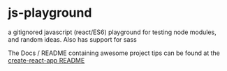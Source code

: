 # js-playground
a gitignored javascript (react/ES6) playground for testing node modules, and random ideas. Also has support for sass

The Docs / README containing awesome project tips can be found at the [create-react-app README](./create-react-app.readme.md)

